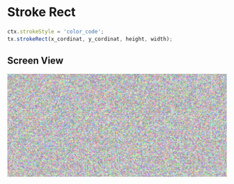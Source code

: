 # Stroke Rect

```js 
ctx.strokeStyle = 'color_code';
tx.strokeRect(x_cordinat, y_cordinat, height, width);
```

## Screen View

<img src="./img.png">
